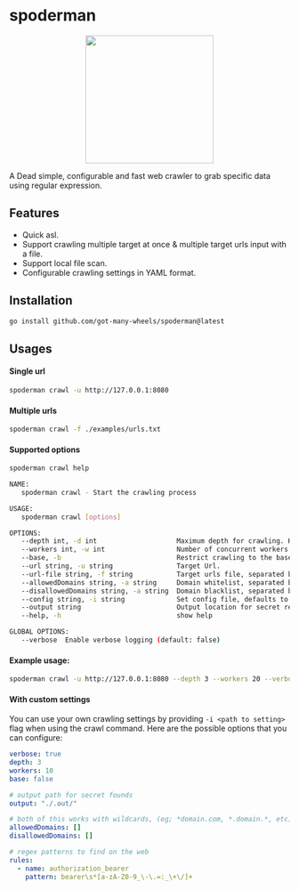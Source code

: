 # spoderman

<p align="center">
    <img height="230" src="https://art.pixilart.com/c60c6f8f7dfd0c1.png">
</p>

A Dead simple, configurable and fast web crawler to grab specific data using regular expression.

## Features

- Quick asl.
- Support crawling multiple target at once & multiple target urls input with a file.
- Support local file scan.
- Configurable crawling settings in YAML format.

## Installation

```bash
go install github.com/got-many-wheels/spoderman@latest
```

## Usages

#### Single url

```bash
spoderman crawl -u http://127.0.0.1:8080
```

#### Multiple urls

```bash
spoderman crawl -f ./examples/urls.txt
```

#### Supported options

```bash
spoderman crawl help

NAME:
   spoderman crawl - Start the crawling process

USAGE:
   spoderman crawl [options]

OPTIONS:
   --depth int, -d int                    Maximum depth for crawling. Higher values crawl deeper into link trees. (default: 2)
   --workers int, -w int                  Number of concurrent workers to crawl URLs in parallel. (default: 10)
   --base, -b                             Restrict crawling to the base domain only. (default: false)
   --url string, -u string                Target Url.
   --url-file string, -f string           Target urls file, separated by line break.
   --allowedDomains string, -a string     Domain whitelist, separated by commas.
   --disallowedDomains string, -a string  Domain blacklist, separated by commas.
   --config string, -i string             Set config file, defaults to set flag values or empty
   --output string                        Output location for secret results.
   --help, -h                             show help

GLOBAL OPTIONS:
   --verbose  Enable verbose logging (default: false)
```

#### Example usage:

```bash
spoderman crawl -u http://127.0.0.1:8080 --depth 3 --workers 20 --verbose --base
```

#### With custom settings

You can use your own crawling settings by providing `-i <path to setting>` flag when using the crawl command. Here are the possible options that you can configure:

```yaml
verbose: true
depth: 3
workers: 10
base: false

# output path for secret founds
output: "./.out/"

# both of this works with wildcards, (eg; *domain.com, *.domain.*, etc)
allowedDomains: []
disallowedDomains: []

# regex patterns to find on the web
rules:
  - name: authorization_bearer
    pattern: bearer\s*[a-zA-Z0-9_\-\.=:_\+\/]+
```
